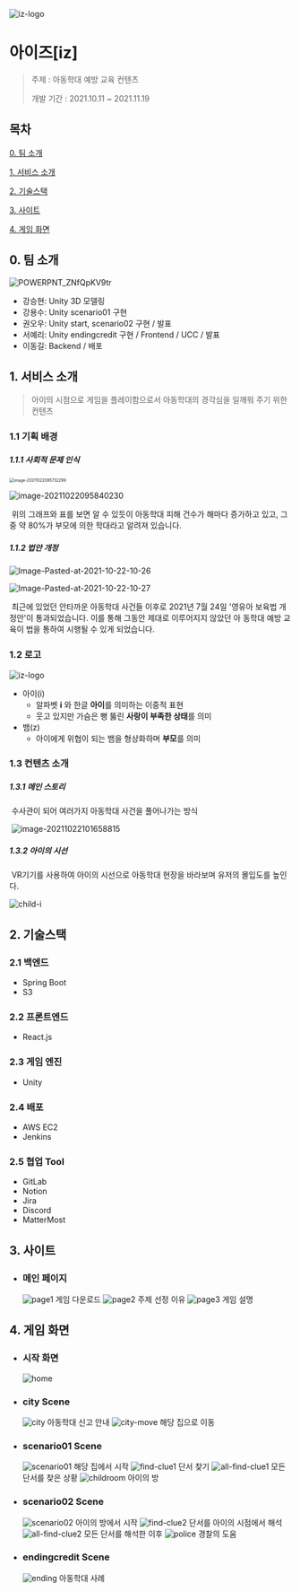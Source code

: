 ![iz-logo](README.assets/iz-logo.png)

# 아이즈[iz]

>
>주제 : 아동학대 예방 교육 컨텐츠
>
>개발 기간 : 2021.10.11 ~ 2021.11.19



## 목차

[0. 팀 소개](#0-팀-소개)

[1. 서비스 소개](#1-서비스-소개)

[2. 기술스택](#2-기술스택)

[3. 사이트](#3-사이트)

[4. 게임 화면](#4-게임-화면)

## 0. 팀 소개

![POWERPNT_ZNfQpKV9tr](https://user-images.githubusercontent.com/60142959/142335473-095e6375-ed33-470f-bb75-211eb1023c00.png)
+ 강승현: Unity 3D 모델링
+ 강용수: Unity scenario01 구현
+ 권오우: Unity start, scenario02 구현 / 발표
+ 서예리: Unity endingcredit 구현 / Frontend / UCC / 발표
+ 이동길: Backend / 배포


## 1. 서비스 소개

> 아이의 시점으로 게임을 플레이함으로서 아동학대의 경각심을 일깨워 주기 위한 컨텐츠



### 1.1 기획 배경

##### 		1.1.1 사회적 문제 인식

<img src="README.assets/image-20211022095732299.png" alt="image-20211022095732299" style="zoom:50%;" />

![image-20211022095840230](README.assets/image-20211022095840230.png)

​	위의 그래프와 표를 보면 알 수 있듯이 아동학대 피해 건수가 해마다 증가하고 있고, 그 중  약 80%가 부모에 의한 학대라고 알려져 있습니다.

##### 		1.1.2 법안 개정

![Image-Pasted-at-2021-10-22-10-26](README.assets/Image-Pasted-at-2021-10-22-10-26.png)

![Image-Pasted-at-2021-10-22-10-27](README.assets/Image-Pasted-at-2021-10-22-10-27.png)

​	최근에 있었던 안타까운 아동학대 사건들 이후로 2021년 7월 24일 '영유아 보육법 개정안'이 통과되었습니다. 이를 통해 그동안 제대로 이루어지지 않았던 아	동학대 예방 교육이 법을 통하여 시행될 수 있게 되었습니다.



### 1.2 로고

![iz-logo](README.assets/iz-logo.png)

- 아이(i)
  - 알파벳 **i** 와 한글 **아이**를 의미하는 이중적 표현
  - 웃고 있지만 가슴은 뻥 뚫린 **사랑이 부족한 상태**를 의미
- 뱀(z)
  - 아이에게 위협이 되는 뱀을 형상화하며 **부모**를 의미



### 1.3 컨텐츠 소개

##### 	1.3.1 메인 스토리

​	수사관이 되어 여러가지 아동학대 사건을 풀어나가는 방식

​	![image-20211022101658815](README.assets/image-20211022101658815.png)

##### 	1.3.2 아이의 시선

​	VR기기를 사용하여 아이의 시선으로 아동학대 현장을 바라보며 유저의 몰입도를 높인다.

![child-i](https://user-images.githubusercontent.com/60142959/142143259-738172e5-9167-4b51-876f-129d75dc3365.jpg)



## 2. 기술스택

### 2.1 백엔드

- Spring Boot
- S3


### 2.2 프론트엔드

- React.js


### 2.3 게임 엔진

- Unity


### 2.4 배포

- AWS EC2
- Jenkins


### 2.5 협업 Tool

- GitLab
- Notion
- Jira
- Discord
- MatterMost

## 3. 사이트
- ### 메인 페이지
  ![page1](https://user-images.githubusercontent.com/60142959/142142026-98b02892-3266-4932-a1ed-2b1292175d82.png)
  게임 다운로드
  ![page2](https://user-images.githubusercontent.com/60142959/142142031-d1d9ca16-7eaa-4969-822a-a1fa995451bc.png)
  주제 선정 이유
  ![page3](https://user-images.githubusercontent.com/60142959/142142034-3b4ee71f-410a-4cc5-a9bc-cb8806119f93.png)
  게임 설명

## 4. 게임 화면
- ### 시작 화면
  ![home](https://user-images.githubusercontent.com/60142959/142142308-6ed8c3e9-7d7d-44b2-8048-1a6847ecb00d.jpg)
- ### city Scene
  ![city](https://user-images.githubusercontent.com/60142959/142142354-eec0e338-c4b6-41c7-82ce-3bce49a7efd3.jpg)
  아동학대 신고 안내
  ![city-move](https://user-images.githubusercontent.com/60142959/142142403-36b35410-904b-41e4-9d22-3fa142573f9f.jpg)
  해당 집으로 이동
- ### scenario01 Scene
  ![scenario01](https://user-images.githubusercontent.com/60142959/142142470-6149741a-f8cc-41c8-b6cd-bdc94f882df3.jpg)
  해당 집에서 시작
  ![find-clue1](https://user-images.githubusercontent.com/60142959/142142484-0b3c5494-141e-43f0-b2b6-8012a7ab700b.jpg)
  단서 찾기
  ![all-find-clue1](https://user-images.githubusercontent.com/60142959/142142497-e86b0bb9-1c9a-4614-8ce4-895e52eac3ad.jpg)
  모든 단서를 찾은 상황
  ![childroom](https://user-images.githubusercontent.com/60142959/142142503-628ee2de-ca1e-47ab-b165-9a88b73e4ee9.jpg)
  아이의 방
- ### scenario02 Scene
  ![scenario02](https://user-images.githubusercontent.com/60142959/142142676-ba173b29-19fb-47cb-8439-73602c6db3d0.jpg)
  아이의 방에서 시작
  ![find-clue2](https://user-images.githubusercontent.com/60142959/142142847-4c9ea8bf-7619-4ef7-a19c-16846589b588.jpg)
  단서를 아이의 시점에서 해석
  ![all-find-clue2](https://user-images.githubusercontent.com/60142959/142142852-37ebd3f5-d365-40af-a631-bcaa8aac7963.jpg)
  모든 단서를 해석한 이후
  ![police](https://user-images.githubusercontent.com/60142959/142142868-fb746119-d0a9-45d7-abf1-0f288901bacd.jpg)
  경찰의 도움
- ### endingcredit Scene
  ![ending](https://user-images.githubusercontent.com/60142959/142142905-3a6fec01-0ab9-4189-8c67-bef05c3ea3cc.jpg)
  아동학대 사례